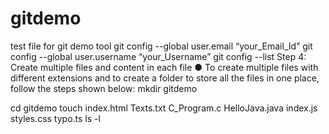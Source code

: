 # gitdemo
test file for git demo tool
git config --global user.email “your_Email_Id”
git config --global user.username “your_Username”
git config --list
Step 4: Create multiple files and content in each file
● To create multiple files with different extensions and to create a folder to store all the
files in one place, follow the steps shown below:
mkdir gitdemo

cd gitdemo
touch index.html Texts.txt C_Program.c HelloJava.java index.js styles.css typo.ts
ls -l

